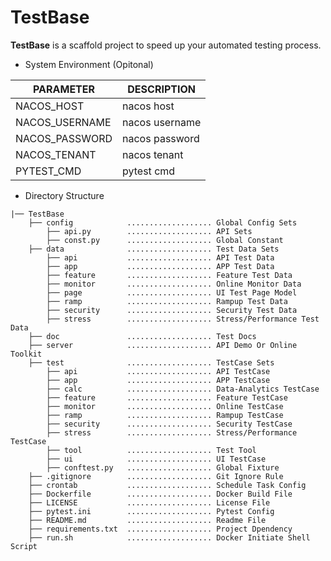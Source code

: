 # TestBase

**TestBase** is a scaffold project to speed up your automated testing process.

- System Environment (Opitonal)
  
| PARAMETER      | DESCRIPTION    |
| -------------- | -------------- |
| NACOS_HOST     | nacos host     |
| NACOS_USERNAME | nacos username |
| NACOS_PASSWORD | nacos password |
| NACOS_TENANT   | nacos tenant   |
| PYTEST_CMD     | pytest cmd     |


- Directory Structure

```console
|── TestBase
    ├── config            ................... Global Config Sets
        ├── api.py        ................... API Sets
        ├── const.py      ................... Global Constant
    ├── data              ................... Test Data Sets
        ├── api           ................... API Test Data
        ├── app           ................... APP Test Data
        ├── feature       ................... Feature Test Data
        ├── monitor       ................... Online Monitor Data
        ├── page          ................... UI Test Page Model
        ├── ramp          ................... Rampup Test Data
        ├── security      ................... Security Test Data
        ├── stress        ................... Stress/Performance Test Data
    ├── doc               ................... Test Docs
    ├── server            ................... API Demo Or Online Toolkit
    ├── test              ................... TestCase Sets
        ├── api           ................... API TestCase
        ├── app           ................... APP TestCase
        ├── calc          ................... Data-Analytics TestCase
        ├── feature       ................... Feature TestCase
        ├── monitor       ................... Online TestCase
        ├── ramp          ................... Rampup TestCase
        ├── security      ................... Security TestCase
        ├── stress        ................... Stress/Performance TestCase
        ├── tool          ................... Test Tool
        ├── ui            ................... UI TestCase
        ├── conftest.py   ................... Global Fixture
    ├── .gitignore        ................... Git Ignore Rule
    ├── crontab           ................... Schedule Task Config
    ├── Dockerfile        ................... Docker Build File
    ├── LICENSE           ................... License File
    ├── pytest.ini        ................... Pytest Config
    ├── README.md         ................... Readme File
    ├── requirements.txt  ................... Project Dpendency
    ├── run.sh            ................... Docker Initiate Shell Script 
```